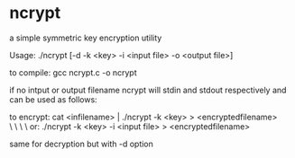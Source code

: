 # ncrypt
a simple symmetric key encryption utility

Usage: ./ncrypt [-d -k \<key\> -i \<input file\> -o \<output file\>]

to compile: gcc ncrypt.c -o ncrypt

if no intput or output filename ncrypt will stdin and stdout respectively and can be used as follows:
  
to encrypt: cat \<infilename\> | ./ncrypt -k \<key\> \> \<encryptedfilename\>\
\ \ \ \ or: ./ncrypt -k \<key\> -i \<input file\> \> \<encryptedfilename\>
  
same for decryption but with -d option
